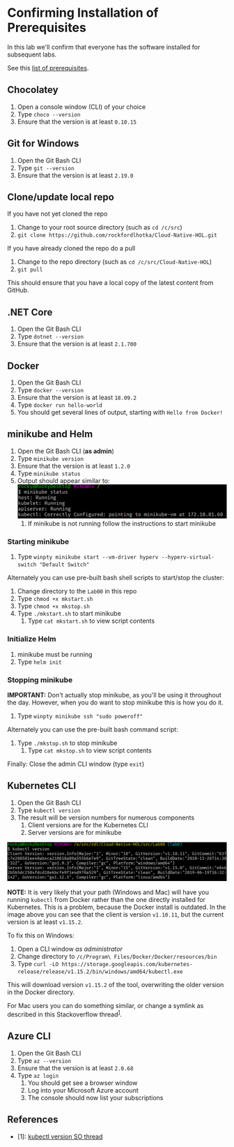 # Confirming Installation of Prerequisites

In this lab we'll confirm that everyone has the software installed for subsequent labs.

See this [list of prerequisites](https://github.com/rockfordlhotka/Cloud-Native-HOL/blob/master/docs/prerequisites.md).

## Chocolatey

1. Open a console window (CLI) of your choice
1. Type `choco --version`
1. Ensure that the version is at least `0.10.15`

## Git for Windows

1. Open the Git Bash CLI
1. Type `git --version`
1. Ensure that the version is at least `2.19.0`

## Clone/update local repo

If you have not yet cloned the repo

1. Change to your root source directory (such as `cd /c/src`)
1. `git clone https://github.com/rockfordlhotka/Cloud-Native-HOL.git`

If you have already cloned the repo do a pull

1. Change to the repo directory (such as `cd /c/src/Cloud-Native-HOL`)
1. `git pull`

This should ensure that you have a local copy of the latest content from GitHub.

## .NET Core

1. Open the Git Bash CLI
1. Type `dotnet --version`
1. Ensure that the version is at least `2.1.700`

## Docker

1. Open the Git Bash CLI
1. Type `docker --version`
1. Ensure that the version is at least `18.09.2`
1. Type `docker run hello-world`
1. You should get several lines of output, starting with `Hello from Docker!`

## minikube and Helm

1. Open the Git Bash CLI (**as admin**)
1. Type `minikube version`
1. Ensure that the version is at least `1.2.0`
1. Type `minikube status`
1. Output should appear similar to: ![mkstatus](images/mkstatus.png)
   1. If minikube is not running follow the instructions to start minikube

### Starting minikube

1. Type `winpty minikube start --vm-driver hyperv --hyperv-virtual-switch "Default Switch"`

Alternately you can use pre-built bash shell scripts to start/stop the cluster:

1. Change directory to the `Lab00` in this repo
1. Type `chmod +x mkstart.sh`
1. Type `chmod +x mkstop.sh`
1. Type `./mkstart.sh` to start minikube
   1. Type `cat mkstart.sh` to view script contents

### Initialize Helm

1. minikube must be running
1. Type `helm init`

### Stopping minikube

**IMPORTANT:** Don't actually stop minikube, as you'll be using it throughout the day. However, when you do want to stop minikube this is how you do it.

1. Type `winpty minikube ssh "sudo poweroff"`

Alternately you can use the pre-built bash command script:

1. Type `./mkstop.sh` to stop minikube
   1. Type `cat mkstop.sh` to view script contents


Finally: Close the admin CLI window (type `exit`)

## Kubernetes CLI

1. Open the Git Bash CLI
1. Type `kubectl version`
1. The result will be version numbers for numerous components
   1. Client versions are for the Kubernetes CLI
   2. Server versions are for minikube

![kubectl version](images/kubectlversion.png)

**NOTE:** It is very likely that your path (Windows and Mac) will have you running `kubectl` from Docker rather than the one directly installed for Kubernetes. This is a problem, because the Docker install is outdated. In the image above you can see that the client is version `v1.10.11`, but the current version is at least `v1.15.2`.

To fix this on Windows:

1. Open a CLI window _as administrator_
1. Change directory to `/c/Program\ Files/Docker/Docker/resources/bin`
1. Type `curl -LO https://storage.googleapis.com/kubernetes-release/release/v1.15.2/bin/windows/amd64/kubectl.exe`

This will download version `v1.15.2` of the tool, overwriting the older version in the Docker directory.

For Mac users you can do something similar, or change a symlink as described in this Stackoverflow thread<sup>[1](#1)</sup>.

## Azure CLI

1. Open the Git Bash CLI
1. Type `az --version`
1. Ensure that the version is at least `2.0.68`
1. Type `az login`
   1. You should get see a browser window
   1. Log into your Microsoft Azure account
   1. The console should now list your subscriptions

## References

* <a name="#1">[1]</a>: [kubectl version SO thread](https://stackoverflow.com/questions/55417410/kubernetes-create-deployment-unexpected-schemaerror)
